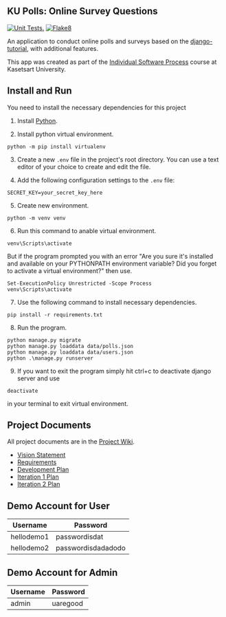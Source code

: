 ## KU Polls: Online Survey Questions 
[![Unit Tests.](https://github.com/GGWPXXXX/ku-polls/actions/workflows/python-package.yml/badge.svg)](https://github.com/GGWPXXXX/ku-polls/actions/workflows/python-package.yml)
[![Flake8](https://github.com/GGWPXXXX/ku-polls/actions/workflows/flake8.yml/badge.svg)](https://github.com/GGWPXXXX/ku-polls/actions/workflows/flake8.yml)

An application to conduct online polls and surveys based
on the [django-tutorial](https://docs.djangoproject.com/en/4.2/intro/tutorial01/), with
additional features.

This app was created as part of the [Individual Software Process](
https://cpske.github.io/ISP) course at Kasetsart University.

## Install and Run

You need to install the necessary dependencies for this project
1. Install [Python](https://www.python.org/downloads/).

2. Install python virtual environment.
```
python -m pip install virtualenv 
```

3. Create a new `.env` file in the project's root directory. You can use a text editor of your choice to create and edit the file.

4. Add the following configuration settings to the `.env` file:

```
SECRET_KEY=your_secret_key_here
```

5. Create new environment.
```
python -m venv venv
```
6. Run this command to anable virtual environment.
```
venv\Scripts\activate
```
But if the program prompted you with an error 
"Are you sure it's installed and available on your PYTHONPATH environment variable? Did you forget to activate a virtual environment?"
then use.
```
Set-ExecutionPolicy Unrestricted -Scope Process 
venv\Scripts\activate
```
7. Use the following command to install necessary dependencies.
```
pip install -r requirements.txt 
``` 
8. Run the program.
```
python manage.py migrate
python manage.py loaddata data/polls.json
python manage.py loaddata data/users.json
python .\manage.py runserver
```
  9. If you want to exit the program simply hit ctrl+c to deactivate django server and use 
```
deactivate
```
in your terminal to exit virtual environment.


## Project Documents

All project documents are in the [Project Wiki](../../wiki/Home).

- [Vision Statement](../../wiki/Vision%20Statement)
- [Requirements](../../wiki/Requirements)
- [Development Plan](../../wiki/Development%20Plan)
- [Iteration 1 Plan](../../wiki/Iteration-1-Plan)
- [Iteration 2 Plan](../../wiki/Iteration-2-Plan)


## Demo Account for User
| Username  | Password        |
|-----------|-----------------|
|   hellodemo1   | passwordisdat |
|   hellodemo2   | passwordisdadadodo |

## Demo Account for Admin
| Username  | Password        |
|-----------|-----------------|
|   admin   | uaregood |
